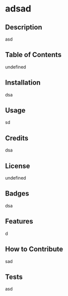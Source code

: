 # adsad
  ## Description
  asd
  ## Table of Contents
  undefined
  ## Installation
  dsa
  ## Usage
  sd
  ## Credits
  dsa
  ## License
  undefined
  ## Badges
  dsa
  ## Features
  d
  ## How to Contribute
  sad
  ## Tests
  asd